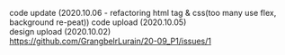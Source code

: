 code update (2020.10.06 - refactoring html tag & css(too many use flex, background re-peat))
code upload (2020.10.05)</br>
design upload (2020.10.02)</br>
https://github.com/GrangbelrLurain/20-09_P1/issues/1
